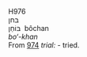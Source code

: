 <body>
  <p>H976<br>  בּחן  <br> בּוֹחַן  ‎  bôchan  <br><i>bo‘-khan </i><br>From <a href="h0974.htm">974</a>  <i>trial: - </i>tried.<br></p>
 </body>